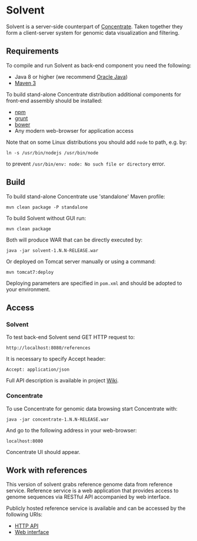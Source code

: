 # Solvent

Solvent is a server-side counterpart of [Concentrate](https://github.com/parseq/concentrate). 
Taken together they form a client-server system for genomic data visualization and filtering.

## Requirements

To compile and run Solvent as back-end component you need the following: 

* Java 8 or higher (we recommend [Oracle Java](https://java.com/en/download/))
* [Maven 3](https://maven.apache.org/)

To build stand-alone Concentrate distribution additional components for front-end assembly should be installed:

* [npm](https://www.npmjs.com/)
* [grunt](http://gruntjs.com/)
* [bower](https://bower.io/)
* Any modern web-browser for application access

Note that on some Linux distributions you should add ``node`` to path, e.g. by:

```
ln -s /usr/bin/nodejs /usr/bin/node
```

to prevent ``/usr/bin/env: node: No such file or directory`` error. 

## Build

To build stand-alone Concentrate use 'standalone' Maven profile:

```
mvn clean package -P standalone
```

To build Solvent without GUI run:

```
mvn clean package 
```

Both will produce WAR that can be directly executed by:

```
java -jar solvent-1.N.N-RELEASE.war
```

Or deployed on Tomcat server manually or using a command:

```
mvn tomcat7:deploy
```

Deploying parameters are specified in ``pom.xml`` and should be adopted to your environment.


## Access

### Solvent

To test back-end Solvent send GET HTTP request to:

```
http://localhost:8080/references
```

It is necessary to specify Accept header:

```
Accept: application/json
```

Full API description is available in project [Wiki](https://github.com/parseq/solvent/wiki).

### Concentrate

To use Concentrate for genomic data browsing start Concentrate with:

```
java -jar concentrate-1.N.N-RELEASE.war
```

And go to the following address in your web-browser:

```
localhost:8080
```

Concentrate UI should appear.

## Work with references

This version of solvent grabs reference genome data from reference service. Reference service is a web application that provides access 
to genome sequences via RESTful API accompanied by web interface.

Publicly hosted reference service is available and can be accessed by the following URIs:

* [HTTP API](https://reference-explorer.mss.parseq.pro/refservice/api/0/references)
* [Web interface](https://reference-explorer.mss.parseq.pro/reference-explorer-service-web-client/#/home)

